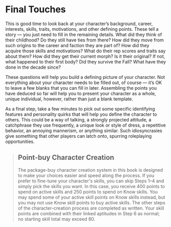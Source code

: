 # Final Touches

This is good time to look back at your character’s background, career, interests, skills, traits, motivations, and other defining points. These tell a story — you just need to fill in the remaining details. What did they think of their childhood? Do they still have ties from there? How did they move from such origins to the career and faction they are part of? How did they acquire those skills and motivations? What do their rep scores and traits say about them? How did they get their current morph? Is it their original? If not, what happened to their first body? Did they survive the Fall? What have they done in the decade since?

These questions will help you build a defining picture of your character. Not everything about your character needs to be filled out, of course — it’s OK to leave a few blanks that you can fill in later. Assembling the points you have deduced so far will help you to present your character as a whole, unique individual, however, rather than just a blank template.

As a final step, take a few minutes to pick out some specific identifying features and personality quirks that will help you define the character to others. This could be a way of talking, a strongly projected attitude, a catchphrase they use frequently, a unique look or style of dress, a repetitive behavior, an annoying mannerism, or anything similar. Such idiosyncrasies give something that other players can latch onto, spurring roleplaying opportunities.

<blockquote>

## Point-buy Character Creation

The package-buy character creation system in this book is designed to make your choices easier and speed along the process. If you prefer to fine-tune your character's skills, you can skip Steps 1–4 and simply pick the skills you want. In this case, you receive 400 points to spend on active skills and 250 points to spend on Know skills. You may spend some of your active skill points on Know skills instead, but you may not use Know skill points to buy active skills. The other steps of the character-creation process are completed as written. Your skill points are combined with their linked aptitudes in Step 6 as normal; no starting skill total may exceed 80.

</blockquote>
